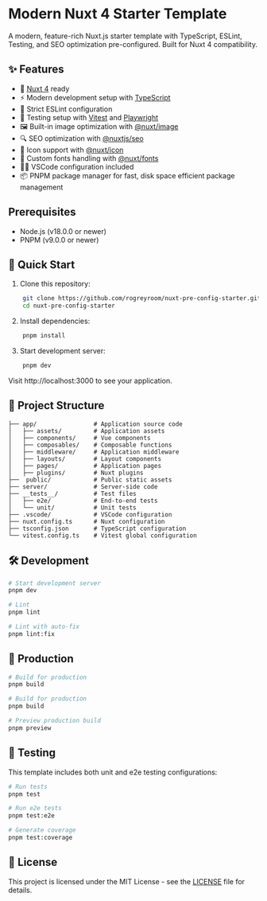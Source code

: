 # Modern Nuxt 4 Starter Template

A modern, feature-rich Nuxt.js starter template with TypeScript, ESLint, Testing, and SEO optimization pre-configured. Built for Nuxt 4 compatibility.

## ✨ Features

- 🎯 [Nuxt 4](https://nuxt.com/) ready
- ⚡️ Modern development setup with [TypeScript](https://www.typescriptlang.org/)
- 📝 Strict ESLint configuration
- 🧪 Testing setup with [Vitest](https://vitest.dev/) and [Playwright](https://playwright.dev/)
- 🖼️ Built-in image optimization with [@nuxt/image](https://image.nuxt.com/)
- 🔍 SEO optimization with [@nuxtjs/seo](https://nuxtseo.com/)
- 🎨 Icon support with [@nuxt/icon](https://nuxt.com/modules/icon)
- 📱 Custom fonts handling with [@nuxt/fonts](https://nuxt.com/modules/fonts)
- 👨‍💻 VSCode configuration included
- 📦 PNPM package manager for fast, disk space efficient package management

## Prerequisites

- Node.js (v18.0.0 or newer)
- PNPM (v9.0.0 or newer)

## 🚀 Quick Start

1. Clone this repository:

```bash
	git clone https://github.com/rogreyroom/nuxt-pre-config-starter.git
	cd nuxt-pre-config-starter
```

2.	Install dependencies:

```bash
	pnpm install
```
3.	Start development server:

```bash
	pnpm dev
```

Visit http://localhost:3000 to see your application.

## 📁 Project Structure

```
├── app/                # Application source code
│   ├── assets/         # Application assets
│   ├── components/     # Vue components
│   ├── composables/    # Composable functions
│   ├── middleware/     # Application middleware
│   ├── layouts/        # Layout components
│   ├── pages/          # Application pages
│   ├── plugins/        # Nuxt plugins
├──  public/            # Public static assets
├── server/             # Server-side code
├── __tests__/          # Test files
│   ├── e2e/            # End-to-end tests
│   └── unit/           # Unit tests
├── .vscode/            # VSCode configuration
├── nuxt.config.ts      # Nuxt configuration
├── tsconfig.json       # TypeScript configuration
└── vitest.config.ts    # Vitest global configuration
```

## 🛠️ Development

```bash
# Start development server
pnpm dev

# Lint
pnpm lint

# Lint with auto-fix
pnpm lint:fix
```

## 🚀 Production

```bash
# Build for production
pnpm build

# Build for production
pnpm build

# Preview production build
pnpm preview
```

## 🧪 Testing
This template includes both unit and e2e testing configurations:

```bash
# Run tests
pnpm test

# Run e2e tests
pnpm test:e2e

# Generate coverage
pnpm test:coverage
```

## 📝 License
This project is licensed under the MIT License - see the [LICENSE](./LICENSE) file for details.
